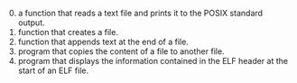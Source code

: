 0. a function that reads a text file and prints it to the POSIX standard output.
1. function that creates a file.
2. function that appends text at the end of a file.
3. program that copies the content of a file to another file.
4. program that displays the information contained in the ELF header at the start of an ELF file.

